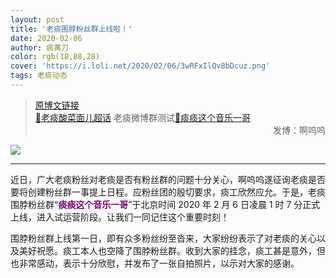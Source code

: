 ```yaml
---
layout: post
title: '老痰围脖粉丝群上线啦！'
date: 2020-02-06
author: 痰黄刀
color: rgb(18,88,28)
cover: 'https://i.loli.net/2020/02/06/3wRFxIlQv8bDcuz.png'
tags: 老痰动态
---
```


> [原博文链接](https://weibo.com/2886348734/IsR9l92Dz)<br/>[💎老痰酸菜面儿超话](https://weibo.com/p/100808c9bf185bddd18c52092ca1528b4d683a) 老痰微博群测试​​​​[🔗痰痰这个音乐一哥​​​​](https://weibo.com/p/2304914468772696158205) <span style="text-align:right; display:block">发博：啊呜呜</span>

![](https://i.loli.net/2020/02/06/3wRFxIlQv8bDcuz.png)

---

近日，广大老痰粉丝对老痰是否有粉丝群的问题十分关心，啊呜呜遂征询老痰是否要将创建粉丝群一事提上日程。应粉丝团的殷切要求，痰工欣然应允。于是，老痰围脖粉丝群“<strong style="color:purple;">痰痰这个音乐一哥</strong>”于北京时间 2020 年 2 月 6 日凌晨 1 时 7 分正式上线，进入试运营阶段。让我们一同记住这个重要时刻！

围脖粉丝群上线第一日，即有众多粉丝纷至沓来，大家纷纷表示了对老痰的关心以及美好祝愿。痰工本人也空降了围脖粉丝群。收到大家的挂念，痰工甚是意外，但也非常感动，表示十分欣慰，并发布了一张自拍照片，以示对大家的感谢。
